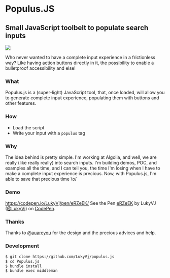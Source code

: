 # Populus.JS
## Small JavaScript toolbelt to populate search inputs
![](https://puu.sh/whTn4/44b01b01ae.png)


Who never wanted to have a complete input experience in a frictionless way? Like having action buttons directly in it, the possibility to enable a bulletproof accessibility and else!


### What
Populus.js is a (super-light) JavaScript tool, that, once loaded, will allow you to generate complete input experience, populating them with buttons and other features.


### How
- Load the script
- Write your input with a `populus` tag


### Why
The idea behind is pretty simple.
I'm working at Algolia, and well, we are really (like really really) into search inputs.
I'm building demos, POC, and examples all the time, and I can tell you, the time I'm losing when I have to make a complete input experience is precious.
Now, with Populus.js, I'm able to save that precious time \o/

### Demo
https://codepen.io/LukyVj/pen/eRZeEK/
See the Pen <a href="https://codepen.io/LukyVj/pen/eRZeEK/">eRZeEK</a> by LukyVJ (<a href="https://codepen.io/LukyVj">@LukyVj</a>) on <a href="https://codepen.io">CodePen</a>.


### Thanks
Thanks to <a href="https://www.github.com/auareyou">@auareyou</a> for the design and the precious advices and help.


### Development

```sh
$ git clone https://github.com/LukyVj/populus.js
$ cd Populus.js
$ bundle install
$ bundle exec middleman
```
